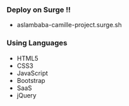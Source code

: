 ### Deploy on Surge !!
- aslambaba-camille-project.surge.sh

### Using Languages
- HTML5
- CSS3
- JavaScript
- Bootstrap
- SaaS
- jQuery